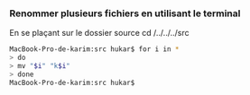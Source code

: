 ### Renommer plusieurs fichiers en utilisant le terminal

En se plaçant sur le dossier source cd /../../../src

```bash
MacBook-Pro-de-karim:src hukar$ for i in *
> do
> mv "$i" "k$i"
> done
MacBook-Pro-de-karim:src hukar$ 
```


